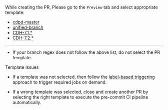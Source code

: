 <!--
 Licensed to Cloudera, Inc. under one
 or more contributor license agreements.  See the NOTICE file
 distributed with this work for additional information
 regarding copyright ownership.  Cloudera, Inc. licenses this file
 to you under the Apache License, Version 2.0 (the
 "License"); you may not use this file except in compliance
 with the License.  You may obtain a copy of the License at

     http://www.apache.org/licenses/LICENSE-2.0

 Unless required by applicable law or agreed to in writing, software
 distributed under the License is distributed on an "AS IS" BASIS,
 WITHOUT WARRANTIES OR CONDITIONS OF ANY KIND, either express or implied.
 See the License for the specific language governing permissions and
 limitations under the License.
-->

While creating the PR, Please go to the `Preview` tab and select appropriate template:

* [cdpd-master](?expand=1&template=pull_request_template_cdpd-master.md)
* [unified-branch](?expand=1&template=pull_request_template_unified_branch.md)
* [CDH-7.1.\*](?expand=1&template=pull_request_template_private_cloud.md)
* [CDH-7.2.\*](?expand=1&template=pull_request_template_public_cloud.md)

-----
* If your branch regex does not follow the above list, do not select the PR template.

Template Issues
* If a template was not selected, then follow the [label-based triggering](https://cloudera.atlassian.net/wiki/spaces/ENG/pages/10776412161) approach to trigger required jobs on demand.

* If a wrong template was selected, close and create another PR by selecting the right template to execute the pre-commit CI pipeline automatically.

